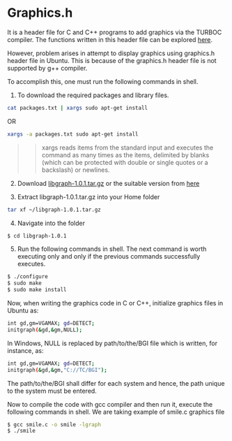 # Graphics.h

It is a header file for C and C++ programs to add graphics via the TURBOC compiler.
The functions written in this header file can be explored [here](https://web.stanford.edu/class/archive/cs/cs106b/cs106b.1126/materials/cppdoc/graphics.html).

However, problem arises in attempt to display graphics using graphics.h header file in Ubuntu.
This is because of the graphics.h header file is not supported by g++ compiler.

To accomplish this, one must run the following commands in shell.

1. To download the required packages and library files.

```bash
cat packages.txt | xargs sudo apt-get install
```
OR
```bash
xargs -a packages.txt sudo apt-get install
```

>> xargs reads items from the standard input and executes the command as many times as the items, delimited by blanks (which can be protected with double or single quotes or a backslash) or newlines.

2. Download [libgraph-1.0.1.tar.gz](http://download.savannah.nongnu.org/releases/libgraph/libgraph-1.0.1.tar.gz)
or the suitable version from [here](http://download.savannah.nongnu.org/releases/libgraph/)

3. Extract libgraph-1.0.1.tar.gz into your Home folder
```bash
tar xf ~/libgraph-1.0.1.tar.gz
```

4. Navigate into the folder
```bash
$ cd libgraph-1.0.1
```

5. Run the following commands in shell. The next command is worth executing only and only if the previous 
commands successfully executes.
```bash
$ ./configure
$ sudo make
$ sudo make install
```

Now, when writing the graphics code in C or C++, initialize graphics files in Ubuntu as:
```bash
int gd,gm=VGAMAX; gd=DETECT;
initgraph(&gd,&gm,NULL);
``` 
In Windows, NULL is replaced by path/to/the/BGI file which is written, for instance, as:
```bash
int gd,gm=VGAMAX; gd=DETECT;
initgraph(&gd,&gm,"C://TC/BGI");
``` 
The path/to/the/BGI shall differ for each system and hence, the path unique to the system must be entered.

Now to compile the code with gcc compiler and then run it, execute the following commands in shell.
We are taking example of smile.c graphics file
```bash
$ gcc smile.c -o smile -lgraph
$ ./smile
```

